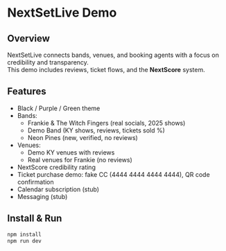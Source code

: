 # NextSetLive Demo

## Overview
NextSetLive connects bands, venues, and booking agents with a focus on credibility and transparency.  
This demo includes reviews, ticket flows, and the **NextScore** system.

## Features
- Black / Purple / Green theme
- Bands:
  - Frankie & The Witch Fingers (real socials, 2025 shows)
  - Demo Band (KY shows, reviews, tickets sold %)
  - Neon Pines (new, verified, no reviews)
- Venues:
  - Demo KY venues with reviews
  - Real venues for Frankie (no reviews)
- NextScore credibility rating
- Ticket purchase demo: fake CC (4444 4444 4444 4444), QR code confirmation
- Calendar subscription (stub)
- Messaging (stub)

## Install & Run
```bash
npm install
npm run dev
